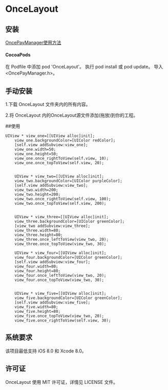 # OnceLayout


## 安装
[OncePayManager使用方法](http://onceo.me/)
#### CocoaPods
在 Podfile 中添加 pod 'OnceLayout'。
执行 pod install 或 pod update。
导入 <OncePayManager.h>。

## 手动安装
1.下载 OnceLayout 文件夹内的所有内容。

2.将 OnceLayout 内的OnceLayout源文件添加(拖放)到你的工程。

##使用
```
UIView * view_one=[[UIView alloc]init];
    view_one.backgroundColor=[UIColor redColor];
    [self.view addSubview:view_one];
    view_one.width=50;
    view_one.height=50;
    view_one.once_rightToView(self.view, 10);
    view_one.once_topToView(self.view, 20);
    
    
    UIView * view_two=[[UIView alloc]init];
    view_two.backgroundColor=[UIColor purpleColor];
    [self.view addSubview:view_two];
    view_two.width=200;
    view_two.height=200;
    view_two.once_rightToView(self.view, 100);
    view_two.once_topToView(self.view, 200);
    
    
    UIView * view_three=[[UIView alloc]init];
    view_three.backgroundColor=[UIColor greenColor];
    [view_two addSubview:view_three];
    view_three.width=80;
    view_three.height=80;
    view_three.once_leftToView(view_two, 20);
    view_three.once_topToView(view_two, 30);
    
    UIView * view_four=[[UIView alloc]init];
    view_four.backgroundColor=[UIColor greenColor];
    [self.view addSubview:view_four];
    view_four.width=80;
    view_four.height=80;
    view_four.once_leftToView(view_two, 20);
    view_four.once_topToView(view_two, 30);
    
    
    UIView * view_five=[[UIView alloc]init];
    view_five.backgroundColor=[UIColor greenColor];
    [self.view addSubview:view_five];
    view_five.width=80;
    view_five.height=80;
    view_five.once_topToView(view_two, 20);
    view_five.once_rightToView(self.view, 30);
```

## 系统要求
该项目最低支持 iOS 8.0 和 Xcode 8.0。

## 许可证
OnceLayout 使用 MIT 许可证，详情见 LICENSE 文件。